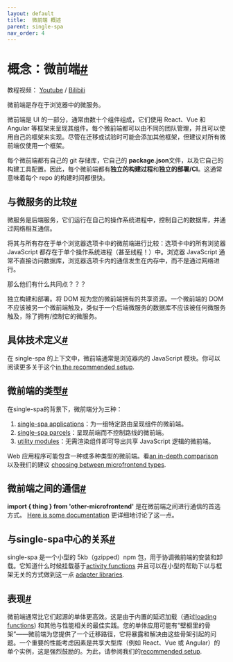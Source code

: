 ```yaml
---
layout: default
title:  微前端 概述
parent: single-spa
nav_order: 4
---
```



# 概念：微前端[#](https://single-spa.js.org/docs/microfrontends-concept/#concept-microfrontends)

教程视频： [Youtube](https://www.youtube.com/watch?v=3EUfbnHi6Wg&list=PLLUD8RtHvsAOhtHnyGx57EYXoaNsxGrTU&index=1) / [Bilibili](https://www.bilibili.com/video/av83619684)

微前端是存在于浏览器中的微服务。

微前端是 UI 的一部分，通常由数十个组件组成，它们使用 React、Vue 和 Angular 等框架来呈现其组件。每个微前端都可以由不同的团队管理，并且可以使用自己的框架来实现。尽管在迁移或试验时可能会添加其他框架，但建议对所有微前端仅使用一个框架。

每个微前端都有自己的 git 存储库，它自己的 **package.json**文件，以及它自己的构建工具配置。因此，每个微前端都有**独立的构建过程**和**独立的部署/CI**。这通常意味着每个 repo 的构建时间都很快。

## 与微服务的比较[#](https://single-spa.js.org/docs/microfrontends-concept/#comparison-to-microservices)

微服务是后端服务，它们运行在自己的操作系统进程中，控制自己的数据库，并通过网络相互通信。

将其与所有存在于单个浏览器选项卡中的微前端进行比较：选项卡中的所有浏览器 JavaScript 都存在于单个操作系统进程（甚至线程！）中。浏览器 JavaScript 通常不直接访问数据库，浏览器选项卡内的通信发生在内存中，而不是通过网络进行。

那么他们有什么共同点？？？

独立构建和部署。将 DOM 视为您的微前端拥有的共享资源。一个微前端的 DOM 不应该被另一个微前端触及，类似于一个后端微服务的数据库不应该被任何微服务触及，除了拥有/控制它的微服务。

## 具体技术定义[#](https://single-spa.js.org/docs/microfrontends-concept/#concrete-technical-definition)

在 single-spa 的上下文中，微前端通常是浏览器内的 JavaScript 模块。你可以阅读更多关于这个[in the recommended setup](https://single-spa.js.org/docs/recommended-setup#in-browser-versus-build-time-modules).

## 微前端的类型[#](https://single-spa.js.org/docs/microfrontends-concept/#types-of-microfrontends)

在single-spa的背景下，微前端分为三种：

1. [single-spa applications](https://single-spa.js.org/docs/building-applications)：为一组特定路由呈现组件的微前端。
2. [single-spa parcels](https://single-spa.js.org/docs/parcels-overview)：呈现前端而不控制路线的微前端。
3. [utility modules](https://single-spa.js.org/docs/recommended-setup#utility-modules-styleguide-api-etc)：无需渲染组件即可导出共享 JavaScript 逻辑的微前端。

Web 应用程序可能包含一种或多种类型的微前端。看[an in-depth comparison](https://single-spa.js.org/docs/module-types) 以及我们的建议 [choosing between microfrontend types](https://single-spa.js.org/docs/recommended-setup#applications-versus-parcels-versus-utility-modules).

## 微前端之间的通信[#](https://single-spa.js.org/docs/microfrontends-concept/#communication-between-microfrontends)

**import { thing } from 'other-microfrontend'** 是在微前端之间进行通信的首选方式。 [Here is some documentation](https://single-spa.js.org/docs/recommended-setup#inter-app-communication) 更详细地讨论了这一点。

## 与single-spa中心的关系[#](https://single-spa.js.org/docs/microfrontends-concept/#relationship-to-single-spa)

single-spa 是一个小型的 5kb（gzipped）npm 包，用于协调微前端的安装和卸载。它知道什么时候挂载基于[activity functions](https://single-spa.js.org/docs/api/#registerapplication) 并且可以在小型的帮助下以与框架无关的方式做到这一点 [adapter libraries](https://single-spa.js.org/docs/ecosystem).

## 表现[#](https://single-spa.js.org/docs/microfrontends-concept/#performance)

微前端通常比它们起源的单体更高效。这是由于内置的延迟加载（通过[loading functions](https://single-spa.js.org/docs/api/#registerapplication)) 和其他与性能相关的最佳实践。您的单体应用可能有“壁橱里的骨架”——微前端为您提供了一个迁移路径，它将暴露和解决由这些骨架引起的问题。一个重要的性能考虑因素是共享大型库（例如 React、Vue 或 Angular）的单个实例，这是强烈鼓励的。为此，请参阅我们的[recommended setup](https://single-spa.js.org/docs/recommended-setup#shared-dependencies).
